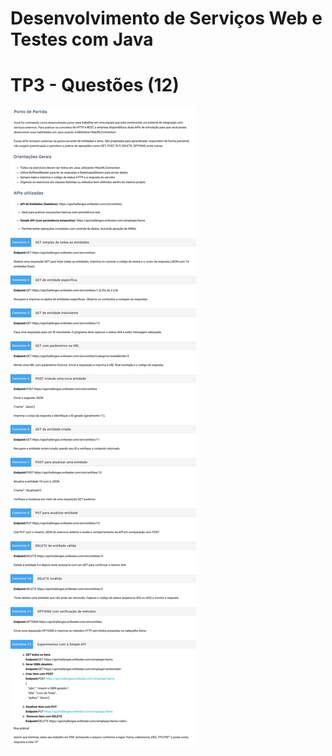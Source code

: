 # Desenvolvimento de Serviços Web e Testes com Java

# TP3 - Questões (12)

![Descrição](documentos/enunciado_TP3.png)